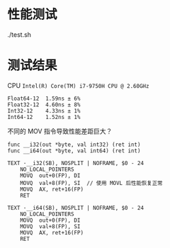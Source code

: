 
# 性能测试
./test.sh

# 测试结果

CPU `Intel(R) Core(TM) i7-9750H CPU @ 2.60GHz`

```
Float64-12  1.59ns ± 6%
Float32-12  4.60ns ± 8%
Int32-12    4.33ns ± 1%
Int64-12    1.52ns ± 1%
```

不同的 MOV 指令导致性能差距巨大？

```
func __i32(out *byte, val int32) (ret int)
func __i64(out *byte, val int64) (ret int)

TEXT ·__i32(SB), NOSPLIT | NOFRAME, $0 - 24
	NO_LOCAL_POINTERS
	MOVQ  out+0(FP), DI
	MOVQ  val+8(FP), SI  // 使用 MOVL 后性能恢复正常
	MOVQ  AX, ret+16(FP)
	RET

TEXT ·__i64(SB), NOSPLIT | NOFRAME, $0 - 24
	NO_LOCAL_POINTERS
	MOVQ  out+0(FP), DI
	MOVQ  val+8(FP), SI
	MOVQ  AX, ret+16(FP)
	RET
```
